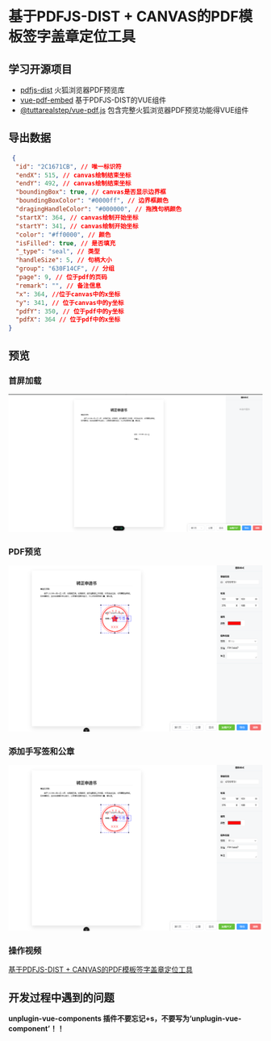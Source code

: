 # 基于PDFJS-DIST + CANVAS的PDF模板签字盖章定位工具


## 学习开源项目

- [pdfjs-dist](https://www.npmjs.com/package/pdfjs-dist) 火狐浏览器PDF预览库
- [vue-pdf-embed](https://www.npmjs.com/package/vue-pdf-embed) 基于PDFJS-DIST的VUE组件
- [@tuttarealstep/vue-pdf.js](https://www.npmjs.com/package/@tuttarealstep/vue-pdf.js) 包含完整火狐浏览器PDF预览功能得VUE组件

## 导出数据

```json
 {
  "id": "2C1671CB", // 唯一标识符
  "endX": 515, // canvas绘制结束坐标
  "endY": 492, // canvas绘制结束坐标
  "boundingBox": true, // canvas是否显示边界框
  "boundingBoxColor": "#0000ff", // 边界框颜色
  "dragingHandleColor": "#000000", // 拖拽句柄颜色
  "startX": 364, // canvas绘制开始坐标
  "startY": 341, // canvas绘制开始坐标
  "color": "#ff0000", // 颜色
  "isFilled": true, // 是否填充
  "_type": "seal", // 类型
  "handleSize": 5, // 句柄大小
  "group": "630F14CF", // 分组
  "page": 9, // 位于pdf的页码
  "remark": "", // 备注信息
  "x": 364, //位于canvas中的x坐标
  "y": 341, // 位于canvas中的y坐标
  "pdfY": 350, // 位于pdf中的y坐标
  "pdfX": 364 // 位于pdf中的x坐标
}
```




## 预览

### 首屏加载

![](./docs/首页.png)

### PDF预览

![](./docs/添加手写签和公章.png)

### 添加手写签和公章

![](./docs/添加手写签和公章.png)

### 操作视频

[基于PDFJS-DIST + CANVAS的PDF模板签字盖章定位工具](https://www.bilibili.com/video/BV1UyoeYFEtZ/?vd_source=75530fa0c98edda53ac8b01a1084c7c8)

## 开发过程中遇到的问题

**unplugin-vue-components 插件不要忘记+s，不要写为‘unplugin-vue-component’！！**
